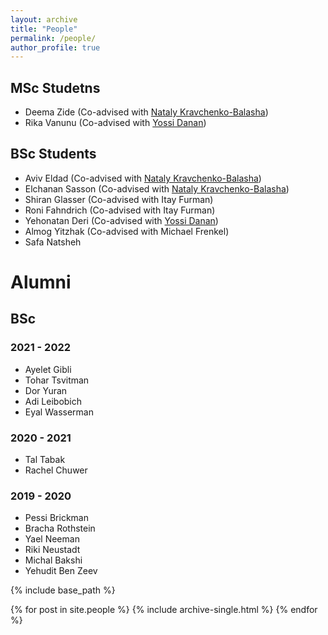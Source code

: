```yaml
---
layout: archive
title: "People"
permalink: /people/
author_profile: true
---
```


## MSc Studetns
* Deema Zide (Co-advised with [Nataly Kravchenko-Balasha](https://natalykbalashalab.huji.ac.il/))
* Rika Vanunu  (Co-advised with [Yossi Danan](https://www.jce.ac.il/prof-yossefyossi-danan/))

## BSc Students
* Aviv Eldad (Co-advised with [Nataly Kravchenko-Balasha](https://natalykbalashalab.huji.ac.il/))
* Elchanan Sasson (Co-advised with [Nataly Kravchenko-Balasha](https://natalykbalashalab.huji.ac.il/))
* Shiran Glasser (Co-advised with Itay Furman)
* Roni Fahndrich (Co-advised with Itay Furman)
* Yehonatan Deri (Co-advised with [Yossi Danan](https://www.jce.ac.il/prof-yossefyossi-danan/))
* Almog Yitzhak (Co-advised with Michael Frenkel)
* Safa Natsheh 


# Alumni
## BSc
### 2021 - 2022
* Ayelet Gibli
* Tohar Tsvitman
* Dor Yuran
* Adi Leibobich
* Eyal Wasserman

### 2020 - 2021
* Tal Tabak
* Rachel Chuwer

### 2019 - 2020
* Pessi Brickman
* Bracha Rothstein
* Yael Neeman
* Riki Neustadt
* Michal Bakshi
* Yehudit Ben Zeev

{% include base_path %}

{% for post in site.people %}
  {% include archive-single.html %}
{% endfor %}

